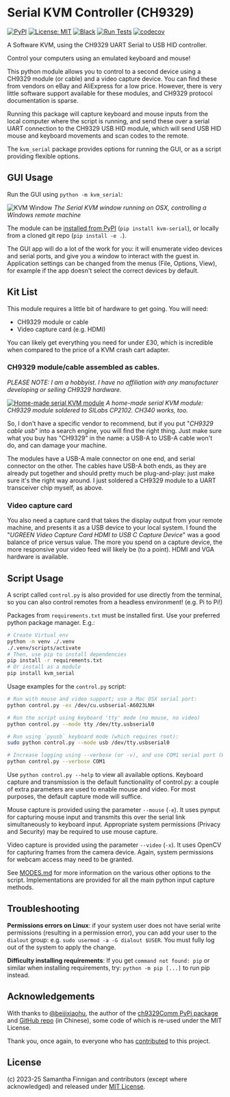 # Serial KVM Controller (CH9329)

[![PyPI](https://img.shields.io/pypi/v/kvm-serial)](https://pypi.org/project/kvm-serial/)
[![License: MIT](https://img.shields.io/badge/License-MIT-blue.svg)](LICENSE.md)
[![Black](https://img.shields.io/badge/code%20style-black-black)](https://github.com/sjmf/kvm-serial/actions/workflows/lint.yml)
[![Run Tests](https://img.shields.io/github/actions/workflow/status/sjmf/kvm-serial/test.yml?label=Unit%20Tests)](https://github.com/sjmf/kvm-serial/actions/workflows/test.yml)
[![codecov](https://img.shields.io/codecov/c/gh/sjmf/kvm-serial)](https://codecov.io/gh/sjmf/kvm-serial)

A Software KVM, using the CH9329 UART Serial to USB HID controller.

Control your computers using an emulated keyboard and mouse!

This python module allows you to control to a second device using a CH9329 module (or cable) and 
a video capture device. You can find these from vendors on eBay and AliExpress for a low price.
However, there is very little software support available for these modules, and CH9329
protocol documentation is sparse.

Running this package will capture keyboard and mouse inputs from the local computer 
where the script is running, and send these over a serial UART connection to the CH9329 USB HID 
module, which will send USB HID mouse and keyboard movements and scan codes to the remote.

The `kvm_serial` package provides options for running the GUI, or as a script providing flexible options.

## GUI Usage

Run the GUI using `python -m kvm_serial`:

![KVM Window](https://wp.finnigan.dev/wp-content/uploads/2025/09/output-4.gif)
*The Serial KVM window running on OSX, controlling a Windows remote machine*

The module can be [installed from PyPI](https://pypi.org/project/kvm-serial/) (`pip install kvm-serial`),
or locally from a cloned git repo (`pip install -e .`).

The GUI app will do a lot of the work for you: it will enumerate video devices and serial ports, 
and give you a window to interact with the guest in. Application settings can be changed from the 
menus (File, Options, View), for example if the app doesn't select the correct devices by default.

## Kit List

This module requires a little bit of hardware to get going. You will need:

* CH9329 module or cable
* Video capture card (e.g. HDMI)

You can likely get everything you need for under £30, which is incredible when compared to the 
price of a KVM crash cart adapter.

### CH9329 module/cable assembled as cables.

_PLEASE NOTE: I am a hobbyist. I have no affiliation with any manufacturer developing or selling CH9329 hardware._  

[![Home-made serial KVM module](https://wp.finnigan.dev/wp-content/uploads/2023/11/mini-uart.jpg)](https://wp.finnigan.dev/?p=682)
*A home-made serial KVM module: CH9329 module soldered to SILabs CP2102. CH340 works, too.*

So, I don't have a specific vendor to recommend, but if you put "*CH9329 cable usb*" into a search 
engine, you will find the right thing. Just make sure what you buy has "CH9329" in the name: a USB-A 
to USB-A cable won't do, and can damage your machine.

The modules have a USB-A male connector on one end, and serial connector on the other. The cables 
have USB-A both ends, as they are already put together and should pretty much be plug-and-play: just 
make sure it's the right way around. I just soldered a CH9329 module to a UART transceiver chip 
myself, as above.

### Video capture card

You also need a capture card that takes the display output from your remote machine, and presents it 
as a USB device to your local system. I found the "*UGREEN Video Capture Card HDMI to USB C Capture 
Device*" was a good balance of price versus value. The more you spend on a capture device, the more
responsive your video feed will likely be (to a point). HDMI and VGA hardware is available.

## Script Usage

A script called `control.py` is also provided for use directly from the terminal, so you can also control remotes from a headless environment! (e.g. Pi to Pi!)

Packages from `requirements.txt` must be installed first. Use your preferred python package manager. E.g.:

```bash
# Create Virtual env
python -m venv ./.venv
./.venv/scripts/activate
# Then, use pip to install dependencies
pip install -r requirements.txt
# Or install as a module
pip install kvm_serial
```

Usage examples for the `control.py` script:

```bash
# Run with mouse and video support; use a Mac OSX serial port:
python control.py -ex /dev/cu.usbserial-A6023LNH

# Run the script using keyboard 'tty' mode (no mouse, no video)
python control.py --mode tty /dev/tty.usbserial0

# Run using `pyusb` keyboard mode (which requires root):
sudo python control.py --mode usb /dev/tty.usbserial0

# Increase logging using --verbose (or -v), and use COM1 serial port (Windows)
python control.py --verbose COM1
```

Use `python control.py --help` to view all available options. Keyboard capture and transmission is the default functionality of control.py: a couple of extra parameters are used to enable mouse and video. For most purposes, the default capture mode will suffice.

Mouse capture is provided using the parameter `--mouse` (`-e`). It uses pynput for capturing mouse input and transmits this over the serial link simultaneously to keyboard input. Appropriate system permissions (Privacy and Security) may be required to use mouse capture.

Video capture is provided using the parameter `--video` (`-x`). It uses OpenCV for capturing frames from the camera device. Again, system permissions for webcam access may need to be granted.

See [MODES.md](./docs/MODES.MD) for more information on the various other options to the script.
Implementations are provided for all the main python input capture methods.

## Troubleshooting

**Permissions errors on Linux**: 
if your system user does not have serial write permissions (resulting in a permission error), you can add your user to the `dialout` group: e.g. `sudo usermod -a -G dialout $USER`. You must fully log out of the system to apply the change.

**Difficulty installing requirements**: If you get `command not found: pip` or similar when installing requirements, try: `python -m pip [...]` to run pip instead.

## Acknowledgements
With thanks to [@beijixiaohu](https://github.com/beijixiaohu), the author of the [ch9329Comm PyPi package](https://pypi.org/project/ch9329Comm/) and [GitHub repo](https://github.com/beijixiaohu/CH9329_COMM/) (in Chinese), some code of which is re-used under the MIT License.

Thank you, once again, to everyone who has [contributed](CONTRIBUTING.md) to this project.

## License
(c) 2023-25 Samantha Finnigan and contributors (except where acknowledged) and released under [MIT License](LICENSE.md).
